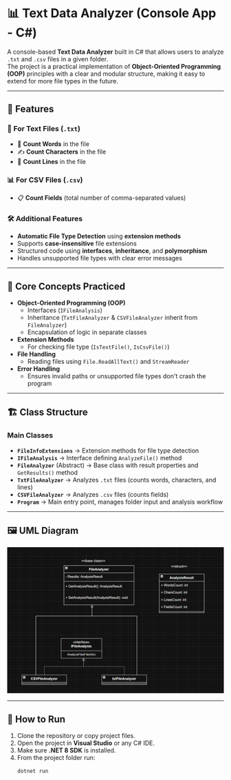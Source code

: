 ﻿# 📊 Text Data Analyzer (Console App - C#)

A console-based **Text Data Analyzer** built in C# that allows users to analyze `.txt` and `.csv` files in a given folder.  
The project is a practical implementation of **Object-Oriented Programming (OOP)** principles with a clear and modular structure, making it easy to extend for more file types in the future.

---

## 📌 Features

### 📄 For Text Files (`.txt`)
- 📏 **Count Words** in the file
- ✍ **Count Characters** in the file
- 📜 **Count Lines** in the file

### 📊 For CSV Files (`.csv`)
- 📋 **Count Fields** (total number of comma-separated values)

### 🛠 Additional Features
- **Automatic File Type Detection** using **extension methods**
- Supports **case-insensitive** file extensions
- Structured code using **interfaces**, **inheritance**, and **polymorphism**
- Handles unsupported file types with clear error messages

---

## 🧠 Core Concepts Practiced
- **Object-Oriented Programming (OOP)**
  - Interfaces (`IFileAnalysis`)
  - Inheritance (`TxtFileAnalyzer` & `CSVFileAnalyzer` inherit from `FileAnalyzer`)
  - Encapsulation of logic in separate classes
- **Extension Methods**
  - For checking file type (`IsTextFile()`, `IsCsvFile()`)
- **File Handling**
  - Reading files using `File.ReadAllText()` and `StreamReader`
- **Error Handling**
  - Ensures invalid paths or unsupported file types don't crash the program

---

## 🏗 Class Structure

### **Main Classes**
- **`FileInfoExtensions`** → Extension methods for file type detection
- **`IFileAnalysis`** → Interface defining `AnalyzeFile()` method
- **`FileAnalyzer`** (Abstract) → Base class with result properties and `GetResults()` method
- **`TxtFileAnalyzer`** → Analyzes `.txt` files (counts words, characters, and lines)
- **`CSVFileAnalyzer`** → Analyzes `.csv` files (counts fields)
- **`Program`** → Main entry point, manages folder input and analysis workflow

---

## 🖼 UML Diagram
![UML Diagram](Images/UML.png)

---

## 🚀 How to Run

1. Clone the repository or copy project files.
2. Open the project in **Visual Studio** or any C# IDE.
3. Make sure **.NET 8 SDK** is installed.
4. From the project folder run:
   ```bash
   dotnet run
